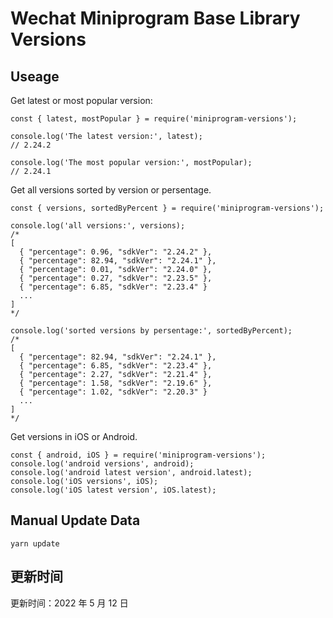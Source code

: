 
# Wechat Miniprogram Base Library Versions

## Useage

Get latest or most popular version:

```;
const { latest, mostPopular } = require('miniprogram-versions');

console.log('The latest version:', latest);
// 2.24.2

console.log('The most popular version:', mostPopular);
// 2.24.1

```

Get all versions sorted by version or persentage.

```
const { versions, sortedByPercent } = require('miniprogram-versions');

console.log('all versions:', versions);
/*
[
  { "percentage": 0.96, "sdkVer": "2.24.2" },
  { "percentage": 82.94, "sdkVer": "2.24.1" },
  { "percentage": 0.01, "sdkVer": "2.24.0" },
  { "percentage": 0.27, "sdkVer": "2.23.5" },
  { "percentage": 6.85, "sdkVer": "2.23.4" }
  ...
]
*/

console.log('sorted versions by persentage:', sortedByPercent);
/*
[
  { "percentage": 82.94, "sdkVer": "2.24.1" },
  { "percentage": 6.85, "sdkVer": "2.23.4" },
  { "percentage": 2.27, "sdkVer": "2.21.4" },
  { "percentage": 1.58, "sdkVer": "2.19.6" },
  { "percentage": 1.02, "sdkVer": "2.20.3" }
  ...
]
*/
```

Get versions in iOS or Android.

```
const { android, iOS } = require('miniprogram-versions');
console.log('android versions', android);
console.log('android latest version', android.latest);
console.log('iOS versions', iOS);
console.log('iOS latest version', iOS.latest);
```

## Manual Update Data

```
yarn update
```

## 更新时间

更新时间：2022 年 5 月 12 日
